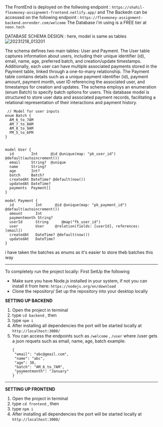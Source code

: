The FrontEnd is deployed on the follwoing endpoint : ```https://shahil-flexmoney-assignemnt-frontend.netlify.app/```
and The Backedn can be accessed on the following endpoint : ```https://flexmoney-assignment-backend.onrender.com/welcome```
The Database i'm using is a FREE tier at ```neon.tech```

DATABASE SCHEMA DESIGN : here, model is same as tables
![20231218_013201](https://github.com/ssy2306/flexmoney-assignment/assets/77876285/60c8859a-a8f2-4579-a87b-9907d524fa91)

The schema defines two main tables: User and Payment. The User table captures information about users, including their unique identifier (id), email, name, age, preferred batch, and creation/update timestamps. Additionally, each user can have multiple associated payments stored in the Payment table, linked through a one-to-many relationship. The Payment table contains details such as a unique payment identifier (id), payment amount, payment month, user ID referencing the associated user, and timestamps for creation and updates. The schema employs an enumeration (enum Batch) to specify batch options for users. This database model is structured to store user data and associated payment records, facilitating a relational representation of their interactions and payment history.

```
 // Model for user inputs
enum Batch {
  AM_6_to_7AM
  AM_7_to_8AM
  AM_8_to_9AM
  PM_5_to_6PM
}


model User {
  id        Int      @id @unique(map: "pk_user_id") @default(autoincrement())
  email     String?  @unique
  name      String?
  age       Int?
  batch     Batch?
  createdAt DateTime? @default(now())
  updatedAt DateTime?
  payments  Payment[]
}

model Payment {
  id          Int      @id @unique(map: "pk_payment_id") @default(autoincrement())
  amount      Int
  paymentmonth String? 
  userId      String      @map("fk_user_id")  
  user        User     @relation(fields: [userId], references: [email])
  createdAt   DateTime? @default(now())
  updatedAt   DateTime?
}
```

i have taken the batches as enums as it's easier to store theb batches this way
________________________________________________________
To completely run the project locally:
First SetUp the following

- Make sure you have Node.js installed in your system, if not you can install it from here: ```https://nodejs.org/en/download ```
- Clone the repository/ Set up the repository into your desktop locally

<b> SETTING UP BACKEND </b>
1. Open the project in terminal
2. type ```cd backend``` ,  then
3. type ```npm i```
4. After installing all dependencies the port will be started locally at ```http://localhost:3000/```
5. You can access the endpoints such as ```/welcome``` , ```/user```
where /user gets a json requets such as email, name, age, batch 
   example:
   ```
   {
    "email": "abc@gmail.com",
    "name": "abc",
    "age": 30,
    "batch": "AM_6_to_7AM",
    "paymentmonth": "January"
   } ```

_______________________________
<b> SETTING UP FRONTEND </b>
1. Open the project in terminal
2. type ```cd frontend``` ,  then
3. type ```npm i```
4. After installing all dependencies the port will be started locally at ```http://localhost:3000/```





